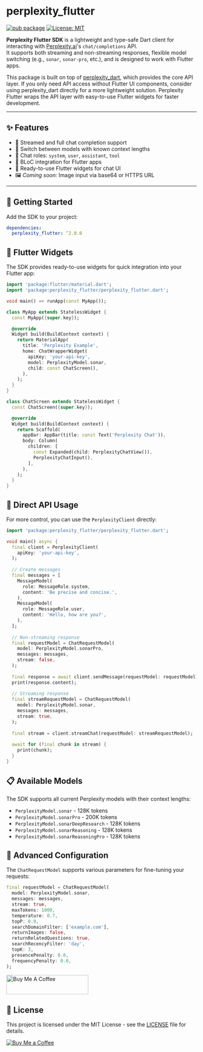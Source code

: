 # perplexity_flutter

[![pub package](https://img.shields.io/pub/v/perplexity_flutter.svg)](https://pub.dev/packages/perplexity_flutter)
[![License: MIT](https://img.shields.io/badge/license-MIT-yellow.svg)](LICENSE)

**Perplexity Flutter SDK** is a lightweight and type-safe Dart client for interacting with [Perplexity.ai](https://www.perplexity.ai)'s `chat/completions` API.  
It supports both streaming and non-streaming responses, flexible model switching (e.g., `sonar`, `sonar-pro`, etc.), and is designed to work with Flutter apps.

This package is built on top of [perplexity_dart](https://pub.dev/packages/perplexity_dart), which provides the core API layer. If you only need API access without Flutter UI components, consider using perplexity_dart directly for a more lightweight solution. Perplexity Flutter wraps the API layer with easy-to-use Flutter widgets for faster development.

---

## ✨ Features

- 🔁 Streamed and full chat completion support
- 🎯 Switch between models with known context lengths
- 💬 Chat roles: `system`, `user`, `assistant`, `tool`
- 🧱 BLoC integration for Flutter apps
- 🔧 Ready-to-use Flutter widgets for chat UI
- 🖼️ *Coming soon:* Image input via base64 or HTTPS URL

---

## 🚀 Getting Started

Add the SDK to your project:

```yaml
dependencies:
  perplexity_flutter: ^2.0.0
```

## 📱 Flutter Widgets

The SDK provides ready-to-use widgets for quick integration into your Flutter app:

```dart
import 'package:flutter/material.dart';
import 'package:perplexity_flutter/perplexity_flutter.dart';

void main() => runApp(const MyApp());

class MyApp extends StatelessWidget {
  const MyApp({super.key});

  @override
  Widget build(BuildContext context) {
    return MaterialApp(
      title: 'Perplexity Example',
      home: ChatWrapperWidget(
        apiKey: 'your-api-key',
        model: PerplexityModel.sonar,
        child: const ChatScreen(),
      ),
    );
  }
}

class ChatScreen extends StatelessWidget {
  const ChatScreen({super.key});

  @override
  Widget build(BuildContext context) {
    return Scaffold(
      appBar: AppBar(title: const Text('Perplexity Chat')),
      body: Column(
        children: [
          const Expanded(child: PerplexityChatView()),
          PerplexityChatInput(),
        ],
      ),
    );
  }
}
```

## 🔌 Direct API Usage

For more control, you can use the `PerplexityClient` directly:

```dart
import 'package:perplexity_flutter/perplexity_flutter.dart';

void main() async {
  final client = PerplexityClient(
    apiKey: 'your-api-key',
  );
  
  // Create messages
  final messages = [
    MessageModel(
      role: MessageRole.system,
      content: 'Be precise and concise.',
    ),
    MessageModel(
      role: MessageRole.user,
      content: 'Hello, how are you?',
    ),
  ];
  
  // Non-streaming response
  final requestModel = ChatRequestModel(
    model: PerplexityModel.sonarPro,
    messages: messages,
    stream: false,
  );
  
  final response = await client.sendMessage(requestModel: requestModel);
  print(response.content);
  
  // Streaming response
  final streamRequestModel = ChatRequestModel(
    model: PerplexityModel.sonar,
    messages: messages,
    stream: true,
  );
  
  final stream = client.streamChat(requestModel: streamRequestModel);
  
  await for (final chunk in stream) {
    print(chunk);
  }
}
```

## 📋 Available Models

The SDK supports all current Perplexity models with their context lengths:

- `PerplexityModel.sonar` - 128K tokens
- `PerplexityModel.sonarPro` - 200K tokens
- `PerplexityModel.sonarDeepResearch` - 128K tokens
- `PerplexityModel.sonarReasoning` - 128K tokens
- `PerplexityModel.sonarReasoningPro` - 128K tokens

## 🔧 Advanced Configuration

The `ChatRequestModel` supports various parameters for fine-tuning your requests:

```dart
final requestModel = ChatRequestModel(
  model: PerplexityModel.sonar,
  messages: messages,
  stream: true,
  maxTokens: 1000,
  temperature: 0.7,
  topP: 0.9,
  searchDomainFilter: ['example.com'],
  returnImages: false,
  returnRelatedQuestions: true,
  searchRecencyFilter: 'day',
  topK: 3,
  presencePenalty: 0.0,
  frequencyPenalty: 0.0,
);
```

<a href="https://buymeacoffee.com/vishnu3251p" target="_blank"><img src="https://cdn.buymeacoffee.com/buttons/default-blue.png" alt="Buy Me A Coffee" style="height: 51px !important;width: 217px !important;" ></a>

## 📄 License

This project is licensed under the MIT License - see the [LICENSE](LICENSE) file for details.

[![Buy Me a Coffee](https://img.shields.io/badge/buy%20me%20a%20coffee-donate-yellow)](https://buymeacoffee.com/vishnu3251p)
